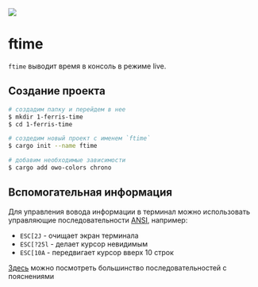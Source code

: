 <img src="https://img.shields.io/badge/status-going project-3E3E3E?style=float&color=64d42f"/>

# ftime

`ftime` выводит время в консоль в режиме live.

## Создание проекта

```bash
# создадим папку и перейдем в нее
$ mkdir 1-ferris-time
$ cd 1-ferris-time

# создедим новый проект с именем `ftime`
$ cargo init --name ftime

# добавим необходимые зависимости
$ cargo add owo-colors chrono
```

## Вспомогательная информация

Для управления вовода информации в терминал можно использовать управляющие последовательности [ANSI](https://ru.wikipedia.org/wiki/Управляющие_последовательности_ANSI), например:

- `ESC[2J` - очищает экран терминала
- `ESC[?25l` - делает курсор невидимым
- `ESC[10A` - передвигает курсор вверх 10 строк

[Здесь](https://gist.github.com/fnky/458719343aabd01cfb17a3a4f7296797) можно посмотреть большинство последовательностей с пояснениями
